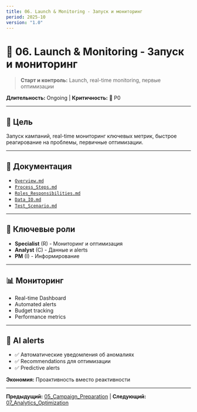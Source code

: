 ```yaml
---
title: 06. Launch & Monitoring - Запуск и мониторинг
period: 2025-10
version: "1.0"
---
```


# 🚀 06. Launch & Monitoring - Запуск и мониторинг

> **Старт и контроль:** Launch, real-time monitoring, первые оптимизации

**Длительность:** Ongoing | **Критичность:** 🔴 P0

---

## 🎯 Цель

Запуск кампаний, real-time мониторинг ключевых метрик, быстрое реагирование на проблемы, первичные оптимизации.

---

## 📁 Документация

- [`Overview.md`](./Overview.md)
- [`Process_Steps.md`](./Process_Steps.md)
- [`Roles_Responsibilities.md`](./Roles_Responsibilities.md)
- [`Data_IO.md`](./Data_IO.md)
- [`Test_Scenario.md`](./Test_Scenario.md)

---

## 👥 Ключевые роли

- **Specialist** (R) - Мониторинг и оптимизация
- **Analyst** (C) - Данные и alerts
- **PM** (I) - Информирование

---

## 📊 Мониторинг

- Real-time Dashboard
- Automated alerts
- Budget tracking
- Performance metrics

---

## 🤖 AI alerts

- ✅ Автоматические уведомления об аномалиях
- ✅ Recommendations для оптимизации
- ✅ Predictive alerts

**Экономия:** Проактивность вместо реактивности

---

**Предыдущий:** [05_Campaign_Preparation](../05_Campaign_Preparation/) | **Следующий:** [07_Analytics_Optimization](../07_Analytics_Optimization/)

